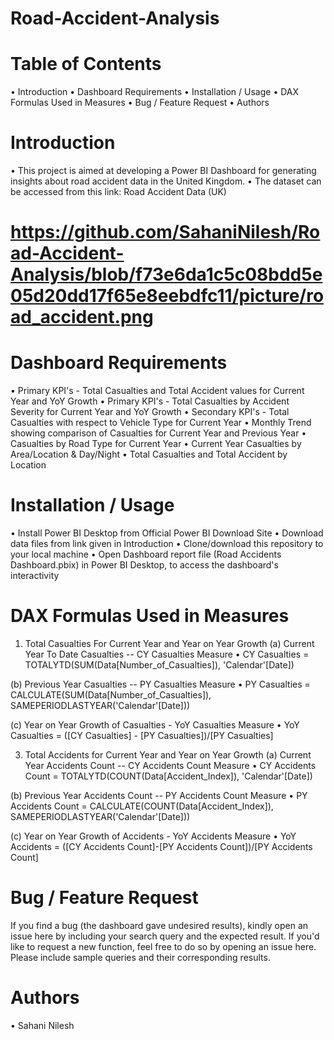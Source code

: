 # Road-Accident-Analysis

# Table of Contents
•	Introduction 
•	Dashboard Requirements
•	Installation / Usage
•	DAX Formulas Used in Measures
•	Bug / Feature Request
•	Authors
# Introduction
•	This project is aimed at developing a Power BI Dashboard for generating insights about road accident data in the United Kingdom.
•	The dataset can be accessed from this link: Road Accident Data (UK)
 # https://github.com/SahaniNilesh/Road-Accident-Analysis/blob/f73e6da1c5c08bdd5e05d20dd17f65e8eebdfc11/picture/road_accident.png
# Dashboard Requirements
•	Primary KPI's - Total Casualties and Total Accident values for Current Year and YoY Growth
•	Primary KPI's - Total Casualties by Accident Severity for Current Year and YoY Growth
•	Secondary KPI's - Total Casualties with respect to Vehicle Type for Current Year
•	Monthly Trend showing comparison of Casualties for Current Year and Previous Year
•	Casualties by Road Type for Current Year
•	Current Year Casualties by Area/Location & Day/Night
•	Total Casualties and Total Accident by Location
# Installation / Usage
•	Install Power BI Desktop from Official Power BI Download Site
•	Download data files from link given in Introduction
•	Clone/download this repository to your local machine
•	Open Dashboard report file (Road Accidents Dashboard.pbix) in Power BI Desktop, to access the dashboard's interactivity
# DAX Formulas Used in Measures
1. Total Casualties For Current Year and Year on Year Growth
(a) Current Year To Date Casualties -- CY Casualties Measure
•	CY Casualties = TOTALYTD(SUM(Data[Number_of_Casualties]), 'Calendar'[Date])

(b) Previous Year Casualties -- PY Casualties Measure
•	PY Casualties = CALCULATE(SUM(Data[Number_of_Casualties]), SAMEPERIODLASTYEAR('Calendar'[Date]))

(c) Year on Year Growth of Casualties - YoY Casualties Measure
•	YoY Casualties = ([CY Casualties] - [PY Casualties])/[PY Casualties]

3. Total Accidents for Current Year and Year on Year Growth
(a) Current Year Accidents Count -- CY Accidents Count Measure
•	CY Accidents Count = TOTALYTD(COUNT(Data[Accident_Index]), 'Calendar'[Date])

(b) Previous Year Accidents Count -- PY Accidents Count Measure
•	PY Accidents Count = CALCULATE(COUNT(Data[Accident_Index]), SAMEPERIODLASTYEAR('Calendar'[Date]))

(c) Year on Year Growth of Accidents - YoY Accidents Measure
•	YoY Accidents = ([CY Accidents Count]-[PY Accidents Count])/[PY Accidents Count]

# Bug / Feature Request
If you find a bug (the dashboard gave undesired results), kindly open an issue here by including your search query and the expected result.
If you'd like to request a new function, feel free to do so by opening an issue here. Please include sample queries and their corresponding results.
# Authors
•	Sahani Nilesh
